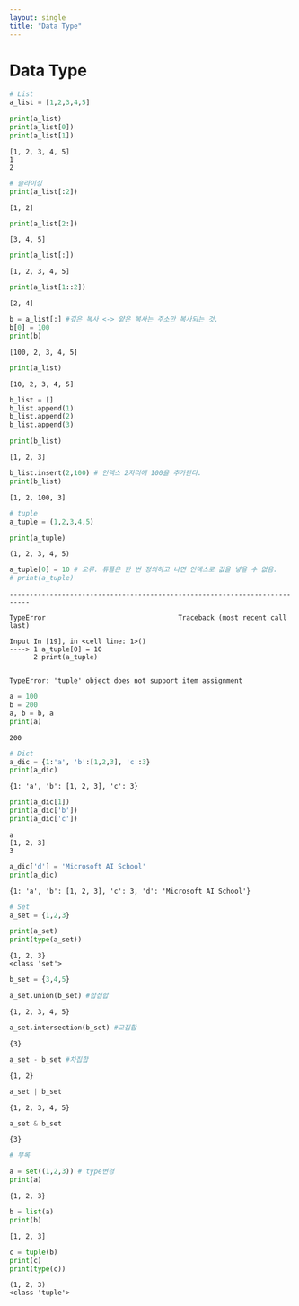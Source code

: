 ```yaml
---
layout: single
title: "Data Type"
---
```



# Data Type


```python
# List 
a_list = [1,2,3,4,5]

print(a_list)
print(a_list[0])
print(a_list[1])
```

    [1, 2, 3, 4, 5]
    1
    2
    


```python
# 슬라이싱 
print(a_list[:2])
```

    [1, 2]
    


```python
print(a_list[2:])
```

    [3, 4, 5]
    


```python
print(a_list[:])
```

    [1, 2, 3, 4, 5]
    


```python
print(a_list[1::2])
```

    [2, 4]
    


```python
b = a_list[:] #깊은 복사 <-> 얕은 복사는 주소만 복사되는 것. 
b[0] = 100
print(b)
```

    [100, 2, 3, 4, 5]
    


```python
print(a_list)
```

    [10, 2, 3, 4, 5]
    


```python
b_list = [] 
b_list.append(1) 
b_list.append(2) 
b_list.append(3) 

print(b_list)
```

    [1, 2, 3]
    


```python
b_list.insert(2,100) # 인덱스 2자리에 100을 추가한다.
print(b_list)
```

    [1, 2, 100, 3]
    


```python
# tuple 
a_tuple = (1,2,3,4,5)

print(a_tuple)
```

    (1, 2, 3, 4, 5)
    


```python
a_tuple[0] = 10 # 오류. 튜플은 한 번 정의하고 나면 인덱스로 값을 넣을 수 없음. 
# print(a_tuple)
```


    ---------------------------------------------------------------------------

    TypeError                                 Traceback (most recent call last)

    Input In [19], in <cell line: 1>()
    ----> 1 a_tuple[0] = 10 
          2 print(a_tuple)
    

    TypeError: 'tuple' object does not support item assignment



```python
a = 100
b = 200 
a, b = b, a 
print(a)
```

    200
    


```python
# Dict 
a_dic = {1:'a', 'b':[1,2,3], 'c':3}
print(a_dic)
```

    {1: 'a', 'b': [1, 2, 3], 'c': 3}
    


```python
print(a_dic[1])
print(a_dic['b'])
print(a_dic['c'])
```

    a
    [1, 2, 3]
    3
    


```python
a_dic['d'] = 'Microsoft AI School'
print(a_dic)
```

    {1: 'a', 'b': [1, 2, 3], 'c': 3, 'd': 'Microsoft AI School'}
    


```python
# Set
a_set = {1,2,3}

print(a_set)
print(type(a_set))
```

    {1, 2, 3}
    <class 'set'>
    


```python
b_set = {3,4,5}
```


```python
a_set.union(b_set) #합집합
```




    {1, 2, 3, 4, 5}




```python
a_set.intersection(b_set) #교집합
```




    {3}




```python
a_set - b_set #차집합 
```




    {1, 2}




```python
a_set | b_set 
```




    {1, 2, 3, 4, 5}




```python
a_set & b_set 
```




    {3}




```python
# 부록

a = set((1,2,3)) # type변경  
print(a)
```

    {1, 2, 3}
    


```python
b = list(a) 
print(b)
```

    [1, 2, 3]
    


```python
c = tuple(b)
print(c)
print(type(c))
```

    (1, 2, 3)
    <class 'tuple'>
    


```python

```
